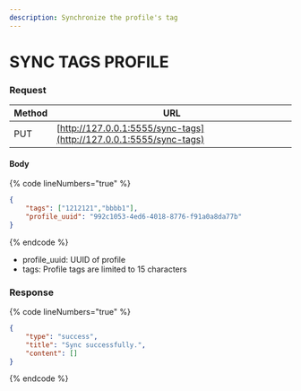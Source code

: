 ```yaml
---
description: Synchronize the profile's tag
---
```


# SYNC TAGS PROFILE

### **Request**

| Method | URL                                                                |
| ------ | ------------------------------------------------------------------ |
| PUT    | [http://127.0.0.1:5555/sync-tags](http://127.0.0.1:5555/sync-tags) |

#### **Body**

{% code lineNumbers="true" %}
```json
{
    "tags": ["1212121","bbbb1"],
    "profile_uuid": "992c1053-4ed6-4018-8776-f91a0a8da77b"
}
```
{% endcode %}

* profile\_uuid: UUID of profile
* tags: Profile tags are limited to 15 characters

### **Response**

{% code lineNumbers="true" %}
```json
{
    "type": "success",
    "title": "Sync successfully.",
    "content": []
}
```
{% endcode %}
